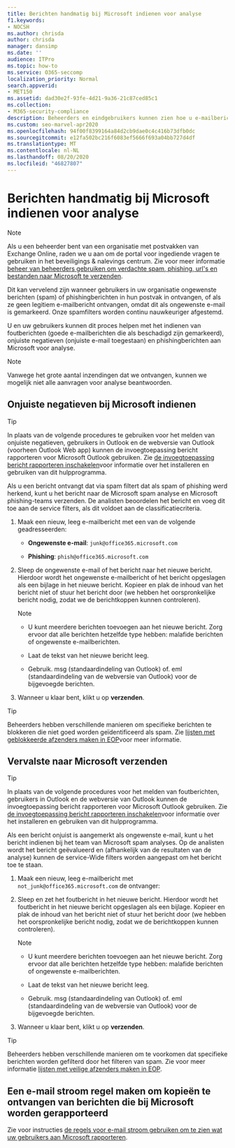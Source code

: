 ```yaml
---
title: Berichten handmatig bij Microsoft indienen voor analyse
f1.keywords:
- NOCSH
ms.author: chrisda
author: chrisda
manager: dansimp
ms.date: ''
audience: ITPro
ms.topic: how-to
ms.service: O365-seccomp
localization_priority: Normal
search.appverid:
- MET150
ms.assetid: dad30e2f-93fe-4d21-9a36-21c87ced85c1
ms.collection:
- M365-security-compliance
description: Beheerders en eindgebruikers kunnen zien hoe u e-mailberichten (goede e-mailberichten die zijn gemarkeerd als beschadigd of niet toegestaan) in Microsoft voor analyse.
ms.custom: seo-marvel-apr2020
ms.openlocfilehash: 94f00f8399164a84d2cb9dae0c4c416b73dfb0dc
ms.sourcegitcommit: e12fa502bc216f6083ef5666f693a04bb727d4df
ms.translationtype: MT
ms.contentlocale: nl-NL
ms.lasthandoff: 08/20/2020
ms.locfileid: "46827807"
---
```

# <a name="manually-submit-messages-to-microsoft-for-analysis"></a>Berichten handmatig bij Microsoft indienen voor analyse

> [!NOTE]
> Als u een beheerder bent van een organisatie met postvakken van Exchange Online, raden we u aan om de portal voor ingediende vragen te gebruiken in het beveiligings & nalevings centrum. Zie voor meer informatie [beheer van beheerders gebruiken om verdachte spam, phishing, url's en bestanden naar Microsoft te verzenden](admin-submission.md).

Dit kan vervelend zijn wanneer gebruikers in uw organisatie ongewenste berichten (spam) of phishingberichten in hun postvak in ontvangen, of als ze geen legitiem e-mailbericht ontvangen, omdat dit als ongewenste e-mail is gemarkeerd. Onze spamfilters worden continu nauwkeuriger afgestemd.

U en uw gebruikers kunnen dit proces helpen met het indienen van foutberichten (goede e-mailberichten die als beschadigd zijn gemarkeerd), onjuiste negatieven (onjuiste e-mail toegestaan) en phishingberichten aan Microsoft voor analyse.

> [!NOTE]
> Vanwege het grote aantal inzendingen dat we ontvangen, kunnen we mogelijk niet alle aanvragen voor analyse beantwoorden.

## <a name="submit-false-negatives-to-microsoft"></a>Onjuiste negatieven bij Microsoft indienen

> [!TIP]
> In plaats van de volgende procedures te gebruiken voor het melden van onjuiste negatieven, gebruikers in Outlook en de webversie van Outlook (voorheen Outlook Web app) kunnen de invoegtoepassing bericht rapporteren voor Microsoft Outlook gebruiken. Zie [de invoegtoepassing bericht rapporteren inschakelen](enable-the-report-message-add-in.md)voor informatie over het installeren en gebruiken van dit hulpprogramma.

Als u een bericht ontvangt dat via spam filtert dat als spam of phishing werd herkend, kunt u het bericht naar de Microsoft spam analyse en Microsoft phishing-teams verzenden. De analisten beoordelen het bericht en voeg dit toe aan de service filters, als dit voldoet aan de classificatiecriteria.

1. Maak een nieuw, leeg e-mailbericht met een van de volgende geadresseerden:

   - **Ongewenste e-mail**: `junk@office365.microsoft.com`

   - **Phishing**: `phish@office365.microsoft.com`

2. Sleep de ongewenste e-mail of het bericht naar het nieuwe bericht. Hierdoor wordt het ongewenste e-mailbericht of het bericht opgeslagen als een bijlage in het nieuwe bericht. Kopieer en plak de inhoud van het bericht niet of stuur het bericht door (we hebben het oorspronkelijke bericht nodig, zodat we de berichtkoppen kunnen controleren).

   > [!NOTE]
   >
   > - U kunt meerdere berichten toevoegen aan het nieuwe bericht. Zorg ervoor dat alle berichten hetzelfde type hebben: malafide berichten of ongewenste e-mailberichten.
   >
   > - Laat de tekst van het nieuwe bericht leeg.
   >
   > - Gebruik. msg (standaardindeling van Outlook) of. eml (standaardindeling van de webversie van Outlook) voor de bijgevoegde berichten.

3. Wanneer u klaar bent, klikt u op **verzenden**.

> [!TIP]
> Beheerders hebben verschillende manieren om specifieke berichten te blokkeren die niet goed worden geïdentificeerd als spam. Zie [lijsten met geblokkeerde afzenders maken in EOP](create-block-sender-lists-in-office-365.md)voor meer informatie.

## <a name="submit-false-positives-to-microsoft"></a>Vervalste naar Microsoft verzenden

> [!TIP]
> In plaats van de volgende procedures voor het melden van foutberichten, gebruikers in Outlook en de webversie van Outlook kunnen de invoegtoepassing bericht rapporteren voor Microsoft Outlook gebruiken. Zie [de invoegtoepassing bericht rapporteren inschakelen](enable-the-report-message-add-in.md)voor informatie over het installeren en gebruiken van dit hulpprogramma.

Als een bericht onjuist is aangemerkt als ongewenste e-mail, kunt u het bericht indienen bij het team van Microsoft spam analyses. Op de analisten wordt het bericht geëvalueerd en (afhankelijk van de resultaten van de analyse) kunnen de service-Wide filters worden aangepast om het bericht toe te staan.

1. Maak een nieuw, leeg e-mailbericht met `not_junk@office365.microsoft.com` de ontvanger:

2. Sleep en zet het foutbericht in het nieuwe bericht. Hierdoor wordt het foutbericht in het nieuwe bericht opgeslagen als een bijlage. Kopieer en plak de inhoud van het bericht niet of stuur het bericht door (we hebben het oorspronkelijke bericht nodig, zodat we de berichtkoppen kunnen controleren).

   > [!NOTE]
   >
   > - U kunt meerdere berichten toevoegen aan het nieuwe bericht. Zorg ervoor dat alle berichten hetzelfde type hebben: malafide berichten of ongewenste e-mailberichten.
   >
   > - Laat de tekst van het nieuwe bericht leeg.
   >
   > - Gebruik. msg (standaardindeling van Outlook) of. eml (standaardindeling van de webversie van Outlook) voor de bijgevoegde berichten.

3. Wanneer u klaar bent, klikt u op **verzenden**.

> [!TIP]
> Beheerders hebben verschillende manieren om te voorkomen dat specifieke berichten worden gefilterd door het filteren van spam. Zie voor meer informatie [lijsten met veilige afzenders maken in EOP](create-safe-sender-lists-in-office-365.md).

## <a name="create-a-mail-flow-rule-to-receive-copies-of-messages-that-are-reported-to-microsoft"></a>Een e-mail stroom regel maken om kopieën te ontvangen van berichten die bij Microsoft worden gerapporteerd

Zie voor instructies [de regels voor e-mail stroom gebruiken om te zien wat uw gebruikers aan Microsoft rapporteren](use-mail-flow-rules-to-see-what-your-users-are-reporting-to-microsoft.md).
